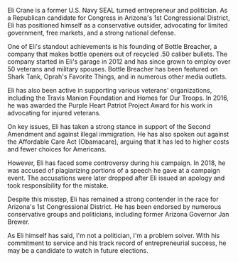 Eli Crane is a former U.S. Navy SEAL turned entrepreneur and politician. As a Republican candidate for Congress in Arizona's 1st Congressional District, Eli has positioned himself as a conservative outsider, advocating for limited government, free markets, and a strong national defense.

One of Eli's standout achievements is his founding of Bottle Breacher, a company that makes bottle openers out of recycled .50 caliber bullets. The company started in Eli's garage in 2012 and has since grown to employ over 50 veterans and military spouses. Bottle Breacher has been featured on Shark Tank, Oprah's Favorite Things, and in numerous other media outlets.

Eli has also been active in supporting various veterans' organizations, including the Travis Manion Foundation and Homes for Our Troops. In 2016, he was awarded the Purple Heart Patriot Project Award for his work in advocating for injured veterans.

On key issues, Eli has taken a strong stance in support of the Second Amendment and against illegal immigration. He has also spoken out against the Affordable Care Act (Obamacare), arguing that it has led to higher costs and fewer choices for Americans.

However, Eli has faced some controversy during his campaign. In 2018, he was accused of plagiarizing portions of a speech he gave at a campaign event. The accusations were later dropped after Eli issued an apology and took responsibility for the mistake.

Despite this misstep, Eli has remained a strong contender in the race for Arizona's 1st Congressional District. He has been endorsed by numerous conservative groups and politicians, including former Arizona Governor Jan Brewer.

As Eli himself has said, I'm not a politician, I'm a problem solver. With his commitment to service and his track record of entrepreneurial success, he may be a candidate to watch in future elections.
